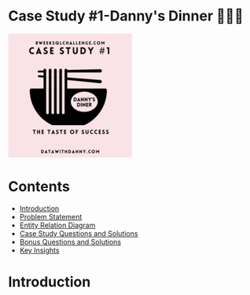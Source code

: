 # Case Study #1-Danny's Dinner 👨🏻‍🍳

<div align="left">
<img src="SQL_Challenge_pic_1.png" width="50%">
</div>

# Contents

* [Introduction](URL)
* [Problem Statement](URL)
* [Entity Relation Diagram](URL)
* [Case Study Questions and Solutions](URL)
* [Bonus Questions and Solutions](URL)
* [Key Insights](URL)

# Introduction




